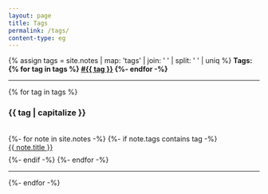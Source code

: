 ```yaml
---
layout: page
title: Tags
permalink: /tags/
content-type: eg
---
```


<style>
.category-content a {
    text-decoration: none;
    color: #4183c4;
}

.category-content a:hover {
    text-decoration: underline;
    color: #4183c4;
}
</style>

<main>
    {% assign tags =  site.notes | map: 'tags' | join: ' '  | split: ' ' | uniq %}
    <b>Tags:
    {% for tag in tags %}
        <a class="internal-link" href="{{ site.baseurl }}/tags/#{{ tag }}">#{{ tag }}</a>
    {%- endfor -%}
    </b>
    <hr>
    {% for tag in tags %}
        <div id="{{ tag }}"><h3 id="{{ tag }}">{{ tag | capitalize }}</h3><br>
        {%- for note in site.notes -%}
            {%- if note.tags contains tag -%}
                <li style="padding-bottom: 0.6em; list-style: none;"><a href="{{note.url}}">{{ note.title }}</a></li> 
            {%- endif -%}
        {%- endfor -%}
        </div>
        <hr>
    {%- endfor -%}
    <br/>
    <br/>
</main>